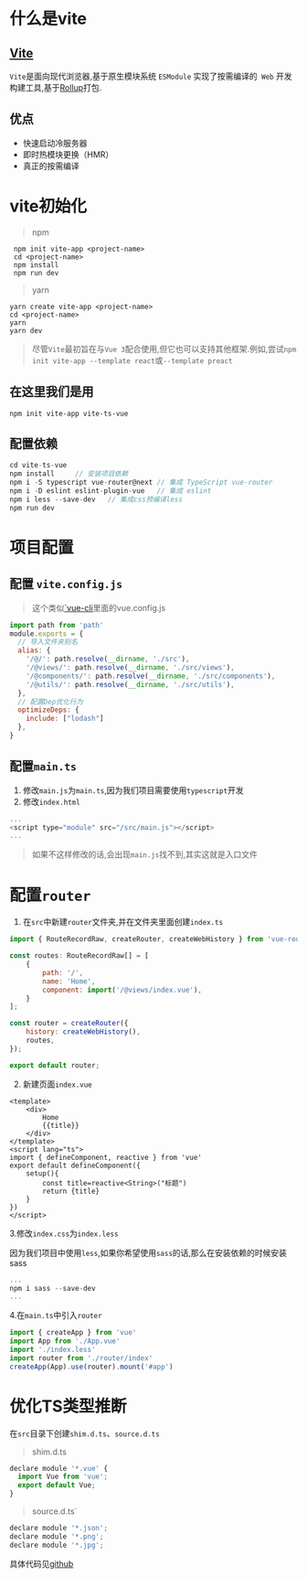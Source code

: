 

# 什么是vite

## [Vite](https://github.com/vitejs/vite)

`Vite`是面向现代浏览器,基于原生模块系统 `ESModule` 实现了按需编译的` Web` 开发构建工具,基于[Rollup](https://www.rollupjs.com/)打包.

## 优点

- 快速启动冷服务器
- 即时热模块更换（HMR）
- 真正的按需编译

# vite初始化

> npm

```npm
 npm init vite-app <project-name>
 cd <project-name>
 npm install
 npm run dev
```

> yarn

```npm
yarn create vite-app <project-name>
cd <project-name>
yarn
yarn dev
```

> 尽管`Vite`最初旨在与`Vue 3`配合使用,但它也可以支持其他框架.例如,尝试`npm init vite-app --template react`或`--template preact`

## 在这里我们是用

```npm
npm init vite-app vite-ts-vue
```

## 配置依赖

```js
cd vite-ts-vue
npm install     // 安装项目依赖
npm i -S typescript vue-router@next // 集成 TypeScript vue-router 
npm i -D eslint eslint-plugin-vue   // 集成 eslint 
npm i less --save-dev   // 集成css预编译less
npm run dev 
```

# 项目配置

## 配置 `vite.config.js`

> 这个类似[`vue-cli](https://cli.vuejs.org/zh/)里面的vue.config.js

```js
import path from 'path'
module.exports = {
  // 导入文件夹别名
  alias: {
    '/@/': path.resolve(__dirname, './src'),
    '/@views/': path.resolve(__dirname, './src/views'),
    '/@components/': path.resolve(__dirname, './src/components'),
    '/@utils/': path.resolve(__dirname, './src/utils'),
  },
  // 配置Dep优化行为
  optimizeDeps: {
    include: ["lodash"]
  },
}
```

## 配置`main.ts`

1. 修改`main.js`为`main.ts`,因为我们项目需要使用`typescript`开发
2. 修改`index.html`

```js
...
<script type="module" src="/src/main.js"></script>
...
```

> 如果不这样修改的话,会出现`main.js`找不到,其实这就是入口文件

# 配置`router`

1. 在`src`中新建`router`文件夹,并在文件夹里面创建`index.ts`

```js
import { RouteRecordRaw, createRouter, createWebHistory } from 'vue-router';

const routes: RouteRecordRaw[] = [
    {
        path: '/',
        name: 'Home',
        component: import('/@views/index.vue'),
    }
];

const router = createRouter({
    history: createWebHistory(),
    routes,
});

export default router;

```

2. 新建页面`index.vue`

```vue
<template>
    <div>
        Home
        {{title}}
    </div>
</template>
<script lang="ts">
import { defineComponent, reactive } from 'vue'
export default defineComponent({
    setup(){
        const title=reactive<String>("标题")
        return {title}
    }
})
</script>

```

3.修改`index.css`为`index.less`

因为我们项目中使用`less`,如果你希望使用`sass`的话,那么在安装依赖的时候安装sass

```js
...
npm i sass --save-dev   
...
```

4.在`main.ts`中引入`router`

```js
import { createApp } from 'vue'
import App from './App.vue'
import './index.less'
import router from './router/index'
createApp(App).use(router).mount('#app')
```

# 优化TS类型推断

在`src`目录下创建`shim.d.ts`、`source.d.ts`

> shim.d.ts

```js
declare module '*.vue' {
  import Vue from 'vue';
  export default Vue;
}
```

> source.d.ts`

```js
declare module '*.json';
declare module '*.png';
declare module '*.jpg';
```

具体代码见[github](https://github.com/UvDream/vite-ts-vue)
